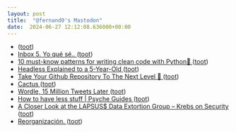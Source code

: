 ```yaml
---
layout: post
title:  "@fernand0's Mastodon"
date:  2024-06-27 12:12:08.636000+00:00
---
```

*  [ ](https://paquita.masto.host/@manu) ([toot](https://mastodon.social/@fernand0/112688518177074547))
*  [Inbox 5. Yo qué sé.. ](https://mastodon.social/@fernand0/112688466441417615) ([toot](https://mastodon.social/@fernand0/112688466441417615))
*  [10 must-know patterns for writing clean code with Python🐍 ](https://dev.to/alexomeyer/10-must-know-patterns-for-writing-clean-code-with-python-56b) ([toot](https://mastodon.social/@fernand0/112688301736165341))
*  [Headless Explained to a 5-Year-Old ](https://dev.to/medusajs/headless-explained-to-a-5-year-old-56b) ([toot](https://mastodon.social/@fernand0/112688141236260406))
*  [Take Your Github Repository To The Next Level 🚀️ ](https://dev.to/eludadev/take-your-github-repository-to-the-next-level-17g) ([toot](https://mastodon.social/@fernand0/112687943850663512))
*  [Cactus ](https://www.flickr.com/photos/fernand0/53794777903) ([toot](https://mastodon.social/@fernand0/112687891538447205))
*  [Wordle, 15 Million Tweets Later ](https://observablehq.com/@rlesser/wordle-twitter-exploratio) ([toot](https://mastodon.social/@fernand0/112687584257505886))
*  [How to have less stuff \| Psyche Guides ](https://psyche.co/guides/how-to-free-yourself-from-your-stuff-to-save-money-and-the-plane) ([toot](https://mastodon.social/@fernand0/112685975002831716))
*  [A Closer Look at the LAPSUS$ Data Extortion Group – Krebs on Security ](https://krebsonsecurity.com/2022/03/a-closer-look-at-the-lapsus-data-extortion-group) ([toot](https://mastodon.social/@fernand0/112684187818953167))
*  [Reorganización. ](https://avecesunafoto.wordpress.com/2024/06/26/reorganizacion) ([toot](https://mastodon.social/@fernand0/112684130196440752))
